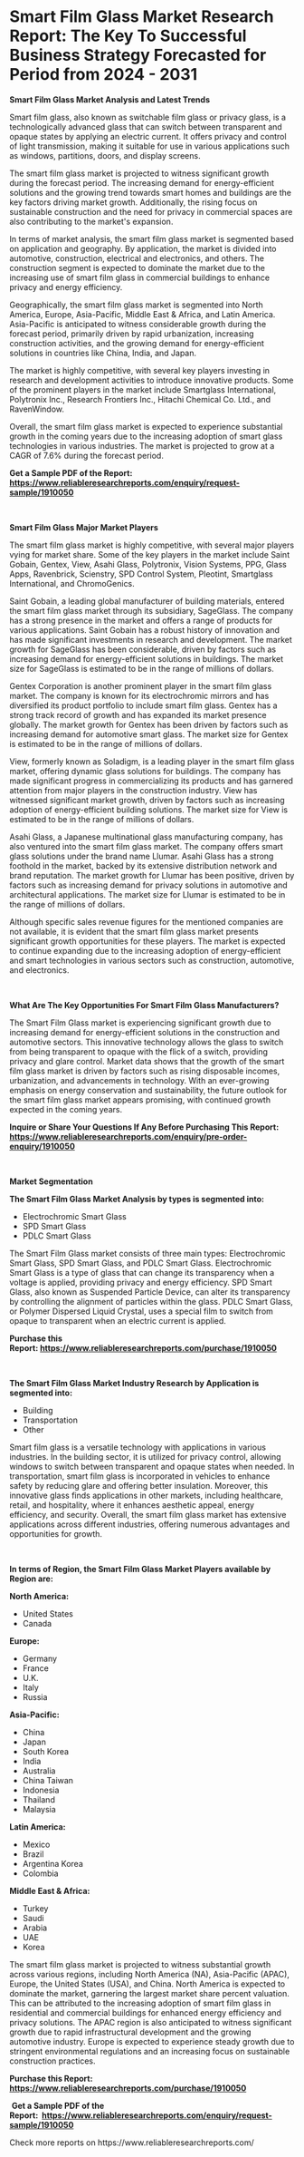 <p><h1>Smart Film Glass Market Research Report: The Key To Successful Business Strategy Forecasted for Period from 2024 - 2031</h1></p><p><strong>Smart Film Glass Market Analysis and Latest Trends</strong></p>
<p><p>Smart film glass, also known as switchable film glass or privacy glass, is a technologically advanced glass that can switch between transparent and opaque states by applying an electric current. It offers privacy and control of light transmission, making it suitable for use in various applications such as windows, partitions, doors, and display screens.</p><p>The smart film glass market is projected to witness significant growth during the forecast period. The increasing demand for energy-efficient solutions and the growing trend towards smart homes and buildings are the key factors driving market growth. Additionally, the rising focus on sustainable construction and the need for privacy in commercial spaces are also contributing to the market's expansion.</p><p>In terms of market analysis, the smart film glass market is segmented based on application and geography. By application, the market is divided into automotive, construction, electrical and electronics, and others. The construction segment is expected to dominate the market due to the increasing use of smart film glass in commercial buildings to enhance privacy and energy efficiency.</p><p>Geographically, the smart film glass market is segmented into North America, Europe, Asia-Pacific, Middle East & Africa, and Latin America. Asia-Pacific is anticipated to witness considerable growth during the forecast period, primarily driven by rapid urbanization, increasing construction activities, and the growing demand for energy-efficient solutions in countries like China, India, and Japan.</p><p>The market is highly competitive, with several key players investing in research and development activities to introduce innovative products. Some of the prominent players in the market include Smartglass International, Polytronix Inc., Research Frontiers Inc., Hitachi Chemical Co. Ltd., and RavenWindow.</p><p>Overall, the smart film glass market is expected to experience substantial growth in the coming years due to the increasing adoption of smart glass technologies in various industries. The market is projected to grow at a CAGR of 7.6% during the forecast period.</p></p>
<p><strong>Get a Sample PDF of the Report:&nbsp; <a href="https://www.reliableresearchreports.com/enquiry/request-sample/1910050">https://www.reliableresearchreports.com/enquiry/request-sample/1910050</a></strong></p>
<p>&nbsp;</p>
<p><strong>Smart Film Glass Major Market Players</strong></p>
<p><p>The smart film glass market is highly competitive, with several major players vying for market share. Some of the key players in the market include Saint Gobain, Gentex, View, Asahi Glass, Polytronix, Vision Systems, PPG, Glass Apps, Ravenbrick, Scienstry, SPD Control System, Pleotint, Smartglass International, and ChromoGenics.</p><p>Saint Gobain, a leading global manufacturer of building materials, entered the smart film glass market through its subsidiary, SageGlass. The company has a strong presence in the market and offers a range of products for various applications. Saint Gobain has a robust history of innovation and has made significant investments in research and development. The market growth for SageGlass has been considerable, driven by factors such as increasing demand for energy-efficient solutions in buildings. The market size for SageGlass is estimated to be in the range of millions of dollars.</p><p>Gentex Corporation is another prominent player in the smart film glass market. The company is known for its electrochromic mirrors and has diversified its product portfolio to include smart film glass. Gentex has a strong track record of growth and has expanded its market presence globally. The market growth for Gentex has been driven by factors such as increasing demand for automotive smart glass. The market size for Gentex is estimated to be in the range of millions of dollars.</p><p>View, formerly known as Soladigm, is a leading player in the smart film glass market, offering dynamic glass solutions for buildings. The company has made significant progress in commercializing its products and has garnered attention from major players in the construction industry. View has witnessed significant market growth, driven by factors such as increasing adoption of energy-efficient building solutions. The market size for View is estimated to be in the range of millions of dollars.</p><p>Asahi Glass, a Japanese multinational glass manufacturing company, has also ventured into the smart film glass market. The company offers smart glass solutions under the brand name Llumar. Asahi Glass has a strong foothold in the market, backed by its extensive distribution network and brand reputation. The market growth for Llumar has been positive, driven by factors such as increasing demand for privacy solutions in automotive and architectural applications. The market size for Llumar is estimated to be in the range of millions of dollars.</p><p>Although specific sales revenue figures for the mentioned companies are not available, it is evident that the smart film glass market presents significant growth opportunities for these players. The market is expected to continue expanding due to the increasing adoption of energy-efficient and smart technologies in various sectors such as construction, automotive, and electronics.</p></p>
<p>&nbsp;</p>
<p><strong>What Are The Key Opportunities For Smart Film Glass Manufacturers?</strong></p>
<p><p>The Smart Film Glass market is experiencing significant growth due to increasing demand for energy-efficient solutions in the construction and automotive sectors. This innovative technology allows the glass to switch from being transparent to opaque with the flick of a switch, providing privacy and glare control. Market data shows that the growth of the smart film glass market is driven by factors such as rising disposable incomes, urbanization, and advancements in technology. With an ever-growing emphasis on energy conservation and sustainability, the future outlook for the smart film glass market appears promising, with continued growth expected in the coming years.</p></p>
<p><strong>Inquire or Share Your Questions If Any Before Purchasing This Report: <a href="https://www.reliableresearchreports.com/enquiry/pre-order-enquiry/1910050">https://www.reliableresearchreports.com/enquiry/pre-order-enquiry/1910050</a></strong></p>
<p>&nbsp;</p>
<p><strong>Market Segmentation</strong></p>
<p><strong>The Smart Film Glass Market Analysis by types is segmented into:</strong></p>
<p><ul><li>Electrochromic Smart Glass</li><li>SPD Smart Glass</li><li>PDLC Smart Glass</li></ul></p>
<p><p>The Smart Film Glass market consists of three main types: Electrochromic Smart Glass, SPD Smart Glass, and PDLC Smart Glass. Electrochromic Smart Glass is a type of glass that can change its transparency when a voltage is applied, providing privacy and energy efficiency. SPD Smart Glass, also known as Suspended Particle Device, can alter its transparency by controlling the alignment of particles within the glass. PDLC Smart Glass, or Polymer Dispersed Liquid Crystal, uses a special film to switch from opaque to transparent when an electric current is applied.</p></p>
<p><strong>Purchase this Report:&nbsp;<a href="https://www.reliableresearchreports.com/purchase/1910050">https://www.reliableresearchreports.com/purchase/1910050</a></strong></p>
<p>&nbsp;</p>
<p><strong>The Smart Film Glass Market Industry Research by Application is segmented into:</strong></p>
<p><ul><li>Building</li><li>Transportation</li><li>Other</li></ul></p>
<p><p>Smart film glass is a versatile technology with applications in various industries. In the building sector, it is utilized for privacy control, allowing windows to switch between transparent and opaque states when needed. In transportation, smart film glass is incorporated in vehicles to enhance safety by reducing glare and offering better insulation. Moreover, this innovative glass finds applications in other markets, including healthcare, retail, and hospitality, where it enhances aesthetic appeal, energy efficiency, and security. Overall, the smart film glass market has extensive applications across different industries, offering numerous advantages and opportunities for growth.</p></p>
<p>&nbsp;</p>
<p><strong>In terms of Region, the Smart Film Glass Market Players available by Region are:</strong></p>
<p>
    <p> <strong> North America: </strong>
        <ul>
            <li>United States</li>
            <li>Canada</li>
        </ul>
        </p> 
    <p> <strong> Europe: </strong>
        <ul>
            <li>Germany</li>
            <li>France</li>
            <li>U.K.</li>
            <li>Italy</li>
            <li>Russia</li>
        </ul>
        </p> 
    <p> <strong> Asia-Pacific: </strong>
        <ul>
            <li>China</li>
            <li>Japan</li>
            <li>South Korea</li>
            <li>India</li>
            <li>Australia</li>
            <li>China Taiwan</li>
            <li>Indonesia</li>
            <li>Thailand</li>
            <li>Malaysia</li>
        </ul>
        </p> 
    <p> <strong> Latin America: </strong>
        <ul>
            <li>Mexico</li>
            <li>Brazil</li>
            <li>Argentina Korea</li>
            <li>Colombia</li>
        </ul>
        </p> 
    <p> <strong> Middle East & Africa: </strong>
        <ul>
            <li>Turkey</li>
            <li>Saudi</li>
            <li>Arabia</li>
            <li>UAE</li>
            <li>Korea</li>
        </ul>
    </p>
    </p>
<p><p>The smart film glass market is projected to witness substantial growth across various regions, including North America (NA), Asia-Pacific (APAC), Europe, the United States (USA), and China. North America is expected to dominate the market, garnering the largest market share percent valuation. This can be attributed to the increasing adoption of smart film glass in residential and commercial buildings for enhanced energy efficiency and privacy solutions. The APAC region is also anticipated to witness significant growth due to rapid infrastructural development and the growing automotive industry. Europe is expected to experience steady growth due to stringent environmental regulations and an increasing focus on sustainable construction practices.</p></p>
<p><strong>Purchase this Report: <a href="https://www.reliableresearchreports.com/purchase/1910050">https://www.reliableresearchreports.com/purchase/1910050</a></strong></p>
<p>&nbsp;<strong>Get a Sample PDF of the Report:&nbsp;&nbsp;<a href="https://www.reliableresearchreports.com/enquiry/request-sample/1910050">https://www.reliableresearchreports.com/enquiry/request-sample/1910050</a></strong></p>
<p><strong></strong></p>
<p>Check more reports on https://www.reliableresearchreports.com/</p>